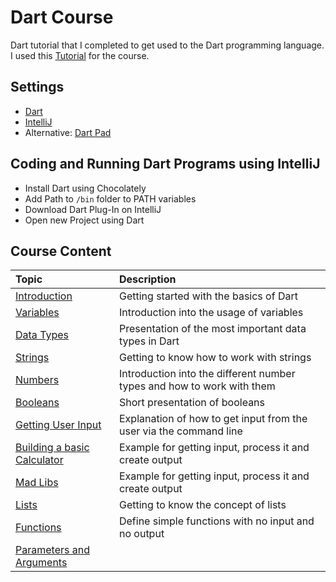 # Dart Course #
Dart tutorial that I completed to get used to the Dart programming language. I used this [Tutorial](https://www.youtube.com/watch?v=5xlVP04905w) for the course.

## Settings ##
- [Dart](https://dart.dev/get-dart)
- [IntelliJ](https://www.jetbrains.com/idea/download/download-thanks.html?platform=windows&code=IIC)
- Alternative: [Dart Pad](https://dartpad.dev/?)

## Coding and Running Dart Programs using IntelliJ ##
- Install Dart using Chocolately
- Add Path to `/bin` folder to PATH variables
- Download Dart Plug-In on IntelliJ
- Open new Project using Dart

## Course Content ##

| Topic | Description |
| :------ | :----------- |
| [Introduction]() | Getting started with the basics of Dart |
| [Variables]() | Introduction into the usage of variables |
| [Data Types]() | Presentation of the most important data types in Dart |
| [Strings]() | Getting to know how to work with strings |
| [Numbers]()  | Introduction into the different number types and how to work with them|
| [Booleans]() | Short presentation of booleans |
| [Getting User Input]() | Explanation of how to get input from the user via the command line |
| [Building a basic Calculator]() | Example for getting input, process it and create output |
| [Mad Libs]() | Example for getting input, process it and create output |
| [Lists]() | Getting to know the concept of lists |
| [Functions]() | Define simple functions with no input and no output |
| [Parameters and Arguments]() |  |